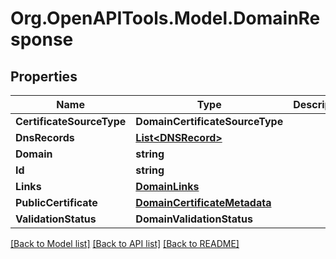 # Org.OpenAPITools.Model.DomainResponse

## Properties

Name | Type | Description | Notes
------------ | ------------- | ------------- | -------------
**CertificateSourceType** | **DomainCertificateSourceType** |  | [optional] 
**DnsRecords** | [**List&lt;DNSRecord&gt;**](DNSRecord.md) |  | [optional] 
**Domain** | **string** |  | [optional] 
**Id** | **string** |  | [optional] 
**Links** | [**DomainLinks**](DomainLinks.md) |  | [optional] 
**PublicCertificate** | [**DomainCertificateMetadata**](DomainCertificateMetadata.md) |  | [optional] 
**ValidationStatus** | **DomainValidationStatus** |  | [optional] 

[[Back to Model list]](../README.md#documentation-for-models) [[Back to API list]](../README.md#documentation-for-api-endpoints) [[Back to README]](../README.md)

